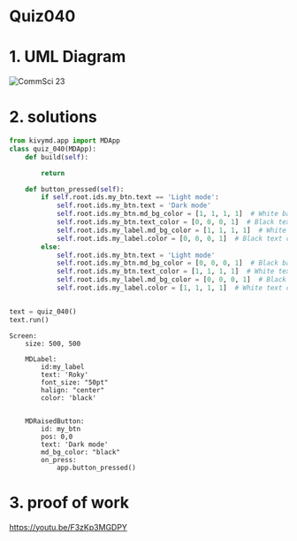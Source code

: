 # Quiz040



# 1. UML Diagram

![CommSci 23](https://github.com/Rokyyz/Unit3/assets/134658259/304e4428-3406-410e-aaa9-0e66b2c9ae76)



# 2. solutions


```.py
from kivymd.app import MDApp
class quiz_040(MDApp):
    def build(self):

        return

    def button_pressed(self):
        if self.root.ids.my_btn.text == 'Light mode':
            self.root.ids.my_btn.text = 'Dark mode'
            self.root.ids.my_btn.md_bg_color = [1, 1, 1, 1]  # White background
            self.root.ids.my_btn.text_color = [0, 0, 0, 1]  # Black text color
            self.root.ids.my_label.md_bg_color = [1, 1, 1, 1]  # White background
            self.root.ids.my_label.color = [0, 0, 0, 1]  # Black text color
        else:
            self.root.ids.my_btn.text = 'Light mode'
            self.root.ids.my_btn.md_bg_color = [0, 0, 0, 1]  # Black background
            self.root.ids.my_btn.text_color = [1, 1, 1, 1]  # White text color
            self.root.ids.my_label.md_bg_color = [0, 0, 0, 1]  # Black background
            self.root.ids.my_label.color = [1, 1, 1, 1]  # White text color


text = quiz_040()
text.run()
```

```.kv
Screen:
    size: 500, 500

    MDLabel:
        id:my_label
        text: 'Roky'
        font_size: "50pt"
        halign: "center"
        color: 'black'


    MDRaisedButton:
        id: my_btn
        pos: 0,0
        text: 'Dark mode'
        md_bg_color: "black"
        on_press:
            app.button_pressed()
```


# 3. proof of work

https://youtu.be/F3zKp3MGDPY
